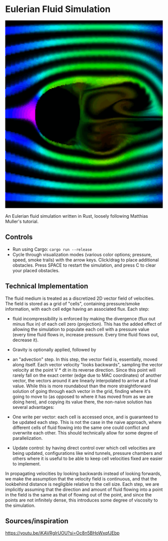 # Eulerian Fluid Simulation

<img src="newdemo.gif" width="600" height="600"/>

An Eulerian fluid simulation written in Rust, loosely following Matthias Muller's tutorial.

## Controls

- Run using Cargo: `cargo run --release`
- Cycle through visualization modes (various color options; pressure, speed, smoke trails) with the arrow keys. Click/drag to place additional obstacles. Press SPACE to restart the simulation, and press C to clear your placed obstacles.

## Technical Implementation

The fluid medium is treated as a discretized 2D vector field of velocities. The field is stored as a grid of "cells", containing pressure/smoke information, with each cell edge having an associated flux. Each step:

- fluid incompressibility is enforced by making the divergence (flux out minus flux in) of each cell zero (projection). This has the added effect of allowing the simulation to populate each cell with a pressure value (every time fluid flows in, increase pressure. Every time fluid flows out, decrease it).
- Gravity is optionally applied, followed by
- an "advection" step. In this step, the vector field is, essentially, moved along itself. Each vector velocity "looks backwards", sampling the vector velocity at the point V \* dt in its reverse direction. Since this point will rarely fall on the exact center (edge due to MAC coordinates) of another vector, the vectors around it are linearly interpolated to arrive at a final value.
  While this is more roundabout than the more straightforward solution of going through each vector in the grid, finding where it's going to move to (as opposed to where it has moved from as we are doing here), and copying its value there, the non-naive solution has several advantages:

- One write per vector: each cell is accessed once, and is guaranteed to be updated each step. This is not the case in the naive approach, where different cells of fluid flowing into the same one could conflict and overwrite each other. This should technically allow for some degree of parallelization.
- Update control: by having direct control over which cell velocities are being updated, configurations like wind tunnels, pressure chambers and others where it is useful to be able to keep cell velocities fixed are easier to implement.

In propagating velocities by looking backwards instead of looking forwards, we make the assumption that the velocity field is continuous, and that the lookbehind distance is negligible relative to the cell size. Each step, we are implicitly assuming that the direction and amount of fluid flowing into a point in the field is the same as that of flowing out of the point, and since the points are not infinitely dense, this introduces some degree of viscosity to the simulation.

## Sources/inspiration

https://youtu.be/iKAVRgIrUOU?si=Oc8n5BHoWxqfJEbp
